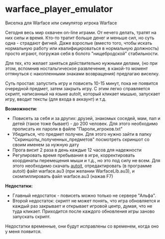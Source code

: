 warface_player_emulator
=======================

Виселка для Warface или симулятор игрока Warface

Сегодня весь мир охвачен on-line играми. От нечего делать, тратят на них силы и время. Кто-то тратит больше денег и меньше сил, но суть одна - страдают фигней. Даже взрослые (вместо того, чтобы искать нормальную работу или квалифицироваться в нормальную должность) просто играют, погружая себя в болото "нищебродской" стабильности.

Для тех, кто желает заняться действительно нужными делами, (но при этом, вспомнив ностальгическое развлечение, в какой-то момент оттянуться с накопленными знаками возвращения) предлагаю виселку.

Суть простая: запустить игру и повисеть 10-15 минут, пока не появится очередной предмет, затем закрыть игру. С этим легко справляется скрипт, написанный на языке autoIt, который кликает мышью, запускает игру, вводит тексты (для входа в аккаунт) и т.д.

<b>Возможности:</b>
<ul>
	<li> Повисеть за себя и за других: друзей, знакомых соседей, мам, пап и детей (такое тоже бывает) - до 200 человек. Для этого необходимо прописать их пароли в файле "Пароли_игроков.txt"</li>
	<li> Убедиться, что предмет получен. Для этого нужно зайти в папку "Скриншоты_полученных_предметов" посмотреть скриншот со своим именем за нужную дату</li>
	<li> Прога висит 2 раза в день каждые 12 часов для надежности</li>
	<li> Регулировать время пребывания в игре, корректировать координаты перемещения мыши  и т.д., но это под силу не всем. Для этого необходимо скачать <a href="https://www.autoitscript.com/cgi-bin/getfile.pl?autoit3/autoit-v3-setup.exe">autoit</a>, отредактировать (в программе autoit) файл warface.au3 (при желании WarfaceLib.au3), и скомпиллировать файл warface.au3 (нажав F7)</li>
</ul>

<b>Недостатки:</b>
<ul>
	<li> Главный недостаток - повисеть можно только не сервере "Альфа".</li>
	<li> Второй недостаток: скрипт не может понять, что игра обновляется и каждый раз закрывает и открывает игровой центр, думая, что не туда кликает. Приходится после каждого обновления игры заново запускать скрипт.</li>
</ul>

Недостатки временные, они будут исправлены со временем, когда оно у меня появится.
